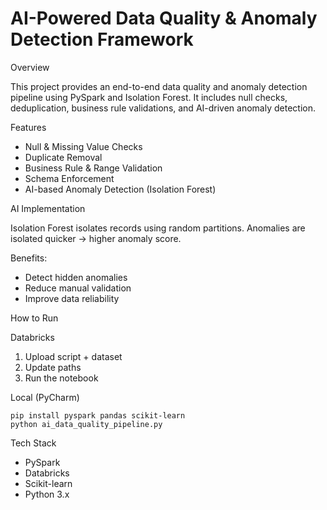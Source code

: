 # AI-Powered Data Quality & Anomaly Detection Framework

Overview

This project provides an end-to-end data quality and anomaly detection
pipeline using PySpark and Isolation Forest. It includes null checks,
deduplication, business rule validations, and AI-driven anomaly
detection.

Features

-   Null & Missing Value Checks
-   Duplicate Removal
-   Business Rule & Range Validation
-   Schema Enforcement
-   AI-based Anomaly Detection (Isolation Forest)

AI Implementation

Isolation Forest isolates records using random partitions.
Anomalies are isolated quicker → higher anomaly score.

Benefits:
- Detect hidden anomalies
- Reduce manual validation
- Improve data reliability

How to Run

Databricks

1.  Upload script + dataset
2.  Update paths
3.  Run the notebook

Local (PyCharm)

    pip install pyspark pandas scikit-learn
    python ai_data_quality_pipeline.py

Tech Stack

-   PySpark
-   Databricks
-   Scikit-learn
-   Python 3.x
